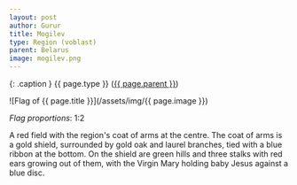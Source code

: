 ```yaml
---
layout: post
author: Gurur
title: Mogilev
type: Region (voblast)
parent: Belarus
image: mogilev.png
---
```

{: .caption }
{{ page.type }} ([{{ page.parent }}](/2019/03/13/belarus.html))

![Flag of {{ page.title }}](/assets/img/{{ page.image }})

*Flag proportions*: 1:2

A red field with the region's coat of arms at the centre. The coat of arms is a gold shield, surrounded by gold oak and laurel branches, tied with a blue ribbon at the bottom. On the shield are green hills and three stalks with red ears growing out of them, with the Virgin Mary holding baby Jesus against a blue disc.

